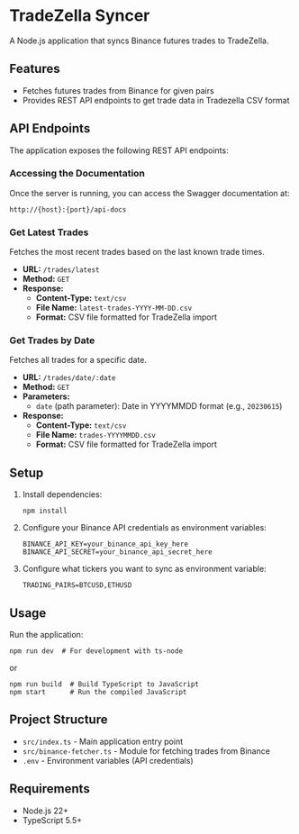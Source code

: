 # TradeZella Syncer

A Node.js application that syncs Binance futures trades to TradeZella.

## Features

- Fetches futures trades from Binance for given pairs
- Provides REST API endpoints to get trade data in Tradezella CSV format

## API Endpoints

The application exposes the following REST API endpoints:

### Accessing the Documentation

Once the server is running, you can access the Swagger documentation at:
```
http://{host}:{port}/api-docs
```

### Get Latest Trades

Fetches the most recent trades based on the last known trade times.

- **URL:** `/trades/latest`
- **Method:** `GET`
- **Response:**
    - **Content-Type:** `text/csv`
    - **File Name:** `latest-trades-YYYY-MM-DD.csv`
    - **Format:** CSV file formatted for TradeZella import

### Get Trades by Date

Fetches all trades for a specific date.

- **URL:** `/trades/date/:date`
- **Method:** `GET`
- **Parameters:**
    - `date` (path parameter): Date in YYYYMMDD format (e.g., `20230615`)
- **Response:**
    - **Content-Type:** `text/csv`
    - **File Name:** `trades-YYYYMMDD.csv`
    - **Format:** CSV file formatted for TradeZella import

## Setup

1. Install dependencies:
   ```
   npm install
   ```

2. Configure your Binance API credentials as environment variables:
     ```
     BINANCE_API_KEY=your_binance_api_key_here
     BINANCE_API_SECRET=your_binance_api_secret_here
     ```
     
3. Configure what tickers you want to sync as environment variable:
    ```
    TRADING_PAIRS=BTCUSD,ETHUSD
    ```

## Usage

Run the application:

```
npm run dev  # For development with ts-node
```

or

```
npm run build  # Build TypeScript to JavaScript
npm start      # Run the compiled JavaScript
```

## Project Structure

- `src/index.ts` - Main application entry point
- `src/binance-fetcher.ts` - Module for fetching trades from Binance
- `.env` - Environment variables (API credentials)

## Requirements

- Node.js 22+
- TypeScript 5.5+

